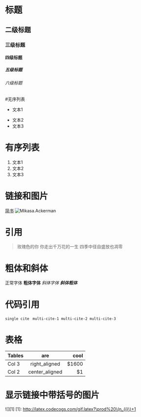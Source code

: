 # 标题

## 二级标题
### 三级标题
#### 四级标题
##### 五级标题
###### 六级标题

#无序列表
+ 文本1
- 文本2
- 文本3

# 有序列表
1. 文本1
2. 文本2
3. 文本3

# 链接和图片
[简书](https://www.jianshu.com)
![Mikasa.Ackerman](https://b-ssl.duitang.com/uploads/item/201308/27/20130827041808_fFtZC.jpeg)

# 引用
> 玫瑰色的你
>你走出千万花的一生
>四季中径自盛放也凋零

#  粗体和斜体
 正常字体
**粗体字体**
*斜体字体*
***斜体粗体***

# 代码引用
`single cite `
``
multi-cite-1
multi-cite-2
multi-cite-3
``

# 表格
| Tables |  are  |cool |
|----------|:------:|------:|
|  Col 3  |right_aligned| $1600 |
|Col 2 | center_aligned| $1|

# 显示链接中带括号的图片
![][1]
[1]: http://latex.codecogs.com/gif.latex?\prod%20\(n_{i}\)+1